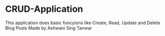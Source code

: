 # CRUD-Application
This application does basic funcyions like Create, Read, Update and Delete Blog Posts
Made by Ashwani Sing Tanwar
